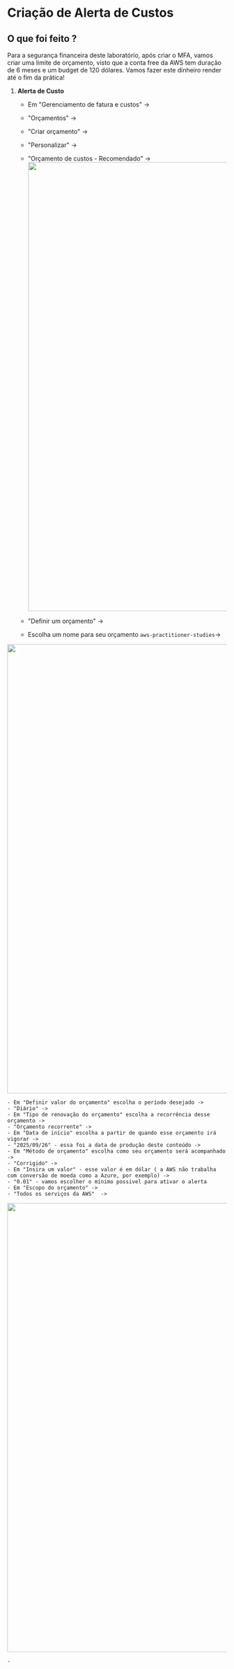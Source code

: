 # Criação de Alerta de Custos

## O que foi feito ?

Para a segurança financeira deste laboratório, após criar o MFA, vamos criar uma limite de orçamento, visto que a conta free da AWS tem duração de 6 meses e um budget de 120 dólares.
Vamos fazer este dinheiro render até o fim da prática!

1. **Alerta de Custo**
    - Em "Gerenciamento de fatura e custos" ->
    - "Orçamentos" ->
    - "Criar orçamento" ->
    - "Personalizar" ->    
    - "Orçamento de custos - Recomendado" -><img width="1407" height="1031" alr="1-cost-alert" src = "https://github.com/BrunaBaria/bootcamp-aws-codegirls-2025-santander-dio/blob/main/hands-on/02-alerta-de-custos/img/1-cost-alert.png">

    - "Definir um orçamento" ->
    - Escolha um nome para seu orçamento `aws-practitioner-studies`->

<img width="1407" height="1031" alr="2-cost-alert" src = "https://github.com/BrunaBaria/bootcamp-aws-codegirls-2025-santander-dio/blob/main/hands-on/02-alerta-de-custos/img/2-cost-alert.png">

    - Em "Definir valor do orçamento" escolha o período desejado -> 
    - "Diário" -> 
    - Em "Tipo de renovação do orçamento" escolha a recorrência desse orçamento ->
    - "Orçamento recorrente" -> 
    - Em "Data de início" escolha a partir de quando esse orçamento irá vigorar ->
    - "2025/09/26" - essa foi a data de produção deste conteúdo -> 
    - Em "Método de orçamento" escolha como seu orçamento será acompanhado ->
    - "Corrigido" -> 
    - Em "Insira um valor" - esse valor é em dólar ( a AWS não trabalha com conversão de moeda como a Azure, por exemplo) ->
    - "0.01" - vamos escolher o mínimo possivel para ativar o alerta
    - Em "Escopo do orçamento" ->
    - "Todos os serviços da AWS"  -> 

<img width="1407" height="1031" alr="2-cost-alert" src = "https://github.com/BrunaBaria/bootcamp-aws-codegirls-2025-santander-dio/blob/main/hands-on/02-alerta-de-custos/img/3-cost-alert.png">

    - 
